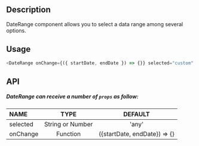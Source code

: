## Description

DateRange component allows you to select a data range among several options.

## Usage

```js
<DateRange onChange={({ startDate, endDate }) => {}} selected="custom" />
```

## API

##### DateRange can receive a number of `props` as follow:

| NAME     |       TYPE       |           DEFAULT            |
| :------- | :--------------: | :--------------------------: |
| selected | String or Number |            'any'             |
| onChange |     Function     | ({startDate, endDate}) => {} |

